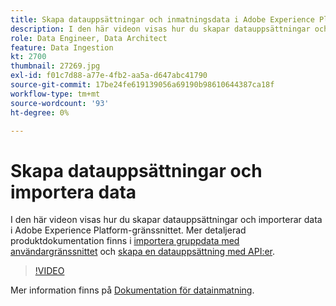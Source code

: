 ```yaml
---
title: Skapa datauppsättningar och inmatningsdata i Adobe Experience Platform
description: I den här videon visas hur du skapar datauppsättningar och importerar data i Adobe Experience Platform-gränssnittet.
role: Data Engineer, Data Architect
feature: Data Ingestion
kt: 2700
thumbnail: 27269.jpg
exl-id: f01c7d88-a77e-4fb2-aa5a-d647abc41790
source-git-commit: 17be24fe619139056a69190b98610644387ca18f
workflow-type: tm+mt
source-wordcount: '93'
ht-degree: 0%

---
```


# Skapa datauppsättningar och importera data

I den här videon visas hur du skapar datauppsättningar och importerar data i Adobe Experience Platform-gränssnittet. Mer detaljerad produktdokumentation finns i [importera gruppdata med användargränssnittet](https://experienceleague.adobe.com/docs/experience-platform/ingestion/tutorials/ingest-batch-data.html) och [skapa en datauppsättning med API:er](https://experienceleague.adobe.com/docs/experience-platform/catalog/datasets/create.html).

>[!VIDEO](https://video.tv.adobe.com/v/27269?quality=12&learn=on)

Mer information finns på [Dokumentation för datainmatning](https://experienceleague.adobe.com/docs/experience-platform/ingestion/home.html).
